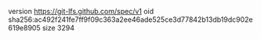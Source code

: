 version https://git-lfs.github.com/spec/v1
oid sha256:ac492f241fe7ff9f09c363a2ee46ade525ce3d77842b13db19dc902e619e8905
size 3294
